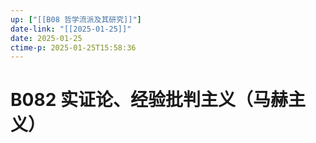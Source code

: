 ```yaml
---
up: ["[[B08 哲学流派及其研究]]"]
date-link: "[[2025-01-25]]"
date: 2025-01-25
ctime-p: 2025-01-25T15:58:36
---
```


# B082 实证论、经验批判主义（马赫主义）
